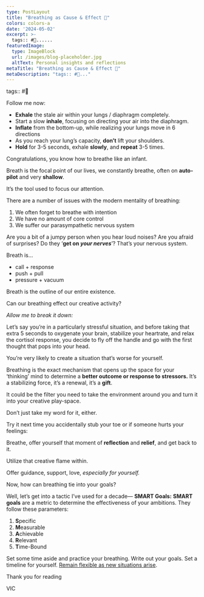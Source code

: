 ```yaml
---
type: PostLayout
title: "Breathing as Cause & Effect 😤"
colors: colors-a
date: '2024-05-02'
excerpt: >-
  tags:: #🤝......
featuredImage:
  type: ImageBlock
  url: /images/blog-placeholder.jpg
  altText: Personal insights and reflections
metaTitle: "Breathing as Cause & Effect 😤"
metaDescription: "tags:: #🤝..."
---
```

tags:: #🤝

Follow me now:

-   **Exhale** the stale air within your lungs / diaphragm completely.
-   Start a slow **inhale**, focusing on directing your air into the diaphragm.
-   **Inflate** from the bottom-up, while realizing your lungs move in 6 directions
-   As you reach your lung’s capacity, **don’t** lift your shoulders.
-   **Hold** for 3-5 seconds, exhale **slowly**, and **repeat** 3-5 times.

Congratulations, you know how to breathe like an infant.

Breath is the focal point of our lives, we constantly breathe, often on **auto-pilot** and very **shallow**.

It’s the tool used to focus our attention.

There are a number of issues with the modern mentality of breathing:

1.  We often forget to breathe with intention
2.  We have no amount of core control
3.  We suffer our parasympathetic nervous system

Are you a bit of a jumpy person when you hear loud noises? Are you afraid of surprises? Do they ‘**get on _your nerves_**’? That’s your nervous system.

Breath is…

-   call + response
-   push + pull
-   pressure + vacuum

Breath is the outline of our entire existence.

Can our breathing effect our creative activity?

_Allow me to break it down:_

Let’s say you’re in a particularly stressful situation, and before taking that extra 5 seconds to oxygenate your brain, stabilize your heartrate, and relax the cortisol response, you decide to fly off the handle and go with the first thought that pops into your head.

You’re very likely to create a situation that’s worse for yourself.

Breathing is the exact mechanism that opens up the space for your ‘thinking’ mind to determine a **better outcome or response to stressors.**
It’s a stabilizing force, it’s a renewal, it’s a **gift**.

It could be the filter you need to take the environment around you and turn it into your creative play-space.

Don’t just take my word for it, either.

Try it next time you accidentally stub your toe or if someone hurts your feelings:

Breathe, offer yourself that moment of **reflection** and **relief**, and get back to it.

Utilize that creative flame within.

Offer guidance, support, love, _especially for yourself._

Now, how can breathing tie into your goals?

Well, let’s get into a tactic I’ve used for a decade— **SMART Goals:**
**SMART goals** are a metric to determine the effectiveness of your ambitions. They follow these parameters:

1.  **S**pecific
2.  **M**easurable
3.  **A**chievable
4.  **R**elevant
5.  **T**ime-Bound

Set some time aside and practice your breathing. Write out your goals. Set a timeline for yourself. [Remain flexible as new situations arise](http://valentine.media/meet?utm_campaign=Methods%20%F0%9F%A4%9D%20Madness&utm_medium=email&utm_source=Revue%20newsletter).

Thank you for reading

VIC